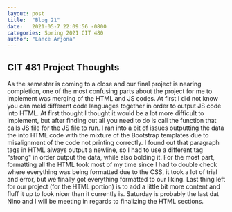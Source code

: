 ```yaml
---
layout: post
title:  "Blog 21"
date:   2021-05-7 22:09:56 -0800
categories: Spring 2021 CIT 480
author: "Lance Arjona"
---
```


<h2>CIT 481 Project Thoughts</h2>

<body>
    <p>As the semester is coming to a close and our final project is nearing completion, one of the most confusing parts about the project for me to implement was merging of the HTML and JS codes. At first I did not know you can meld different code languages together in order to output JS code into HTML. At first thought I thought it would be a lot more difficult to implement, but after finding out all you need to do is call the function that calls JS file for the JS file to run. I ran into a bit of issues outputting the data the into HTML code with the mixture of the Bootstrap templates due to misalignment of the code not printing correctly. I found out that paragraph tags in HTML always output a newline, so I had to use a different tag "strong" in order output the data, while also bolding it. For the most part, formatting all the HTML took most of my time since I had to double check where everything was being formatted due to the CSS, it took a lot of trial and error, but we finally got everything formatted to our liking. Last thing left for our project (for the HTML portion) is to add a little bit more content and fluff it up to look nicer than it currently is. Saturday is probably the last dat Nino and I will be meeting in regards to finalizing the HTML sections.</p>
</body>